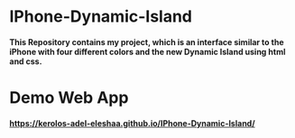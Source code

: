 # IPhone-Dynamic-Island
#### This Repository contains my project, which is an interface similar to the iPhone with four different colors and the new Dynamic Island using html and css.
# Demo Web App
#### https://kerolos-adel-eleshaa.github.io/IPhone-Dynamic-Island/
